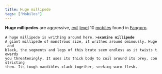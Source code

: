 ```yaml
---
title: Huge millipede
tags: ["Mobiles"]
---
```

**Huge millipedes** are aggressive, [evil](alignment "wikilink")
[level](level "wikilink") 10 [mobiles](mobile "wikilink") found in
[Fangorn](Fangorn "wikilink").

`A huge millipede is writhing around here.`
`>`**`examine millipede`**
`A giant millipede of monstrous size, it writhes around ominously. Huge and`
`black, the segments and legs of this brute seem endless as it twists towards`
`you threateningly. It uses its thick body to coil around its prey, constricting`
`them. Its tough mandibles clack together, seeking warm flesh.`
